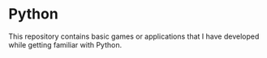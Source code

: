 # Python
This repository contains basic games or applications that I have developed while getting familiar with Python. 
